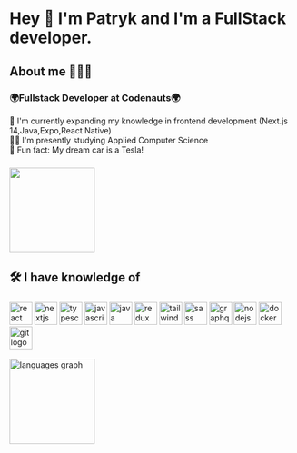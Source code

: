 <h1 align="left">Hey 👋 I'm Patryk and I'm a FullStack developer.</h1>

###


<h2 align="left">About me 🚀🚀🚀</h2>

###

<h3>🌍Fullstack Developer at Codenauts🌍</h3>
🧠 I'm currently expanding my knowledge in frontend development (Next.js 14,Java,Expo,React Native)<br>
👩‍💻 I'm presently studying Applied Computer Science<br>
🎲 Fun fact: My dream car is a Tesla!<br>


###

<div align="left">
  <img height="150" src="https://media.giphy.com/media/v1.Y2lkPTc5MGI3NjExeDJhanJ1dGM5MHBrYjRucWs3NHRib2tlY21tbWl3NXc3cnp5eXJvNyZlcD12MV9pbnRlcm5hbF9naWZfYnlfaWQmY3Q9Zw/gLREH1v1Z78tJckuii/giphy.gif"  />
</div>

###

<h2 align="left">🛠 I have knowledge of</h2>

###

<div>

 <img src="https://skillicons.dev/icons?i=react" height="40" alt="react logo" />
 
 <img src="https://skillicons.dev/icons?i=nextjs" height="40" alt="nextjs logo" />

 <img src="https://skillicons.dev/icons?i=ts" height="40" alt="typescript logo" />
 
 <img src="https://skillicons.dev/icons?i=js" height="40" alt="javascript logo" />
 
 <img src="https://skillicons.dev/icons?i=java" height="40" alt="java logo"  />

 <img src="https://skillicons.dev/icons?i=redux" height="40" alt="redux logo"  />

 <img src="https://skillicons.dev/icons?i=tailwind" height="40" alt="tailwindcss logo" />

 <img src="https://skillicons.dev/icons?i=sass" height="40" alt="sass logo" />

 <img src="https://skillicons.dev/icons?i=graphql" height="40" alt="graphql logo"  />

 <img src="https://skillicons.dev/icons?i=nodejs" height="40" alt="nodejs logo" />

 <img src="https://skillicons.dev/icons?i=docker" height="40" alt="docker logo"  />
 
 <img src="https://skillicons.dev/icons?i=git" height="40" alt="git logo"  />

</div>

<br clear="both">

<img src="https://github-readme-stats.vercel.app/api/top-langs?locale=en&hide_title=false&layout=compact&card_width=320&langs_count=5&theme=shades-of-purple&hide_border=false&username=Patrykkm" height="150" alt="languages graph"  />






